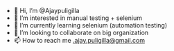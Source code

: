- 👋 Hi, I’m @Ajaypuligilla
- 👀 I’m interested in manual testing + selenium
- 🌱 I’m currently learning selenium (automation testing)
- 💞️ I’m looking to collaborate on big organization
- 📫 How to reach me .ajay.puligilla@gmail.com
<!---
Ajaypuligilla/Ajaypuligilla is a ✨ special ✨ repository because its `README.md` (this file) appears on your GitHub profile.
You can click the Preview link to take a look at your changes.
--->

